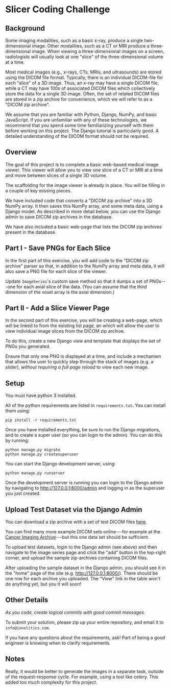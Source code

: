 # Slicer Coding Challenge

## Background

Some imaging modalities, such as a basic x-ray, produce a single two-dimensional image. Other modalities, such as a CT or MRI produce a three-dimensional image. When viewing a three-dimensional images on a screen, radiologists will usually look at one "slice" of the three-dimensional volume at a time.

Most medical images (e.g., x-rays, CTs, MRIs, and ultrasounds) are stored using the DICOM file format. Typically, there is an individual DICOM-file for each "slice" of a 3D image. Thus, an x-ray may have a single DICOM file, while a CT may have 100s of associated DICOM files which collectively store the data for a single 3D image. Often, the set of related DICOM files are stored in a zip archive for convenience, which we will refer to as a "DICOM zip archive".

We assume that you are familiar with Python, Django, NumPy, and basic JavaScript. If you are unfamiliar with any of these technologies, we recommend that you spend some time familiarizing yourself with them before working on this project. The Django tutorial is particularly good. A detailed understanding of the DICOM format should not be required.

## Overview

The goal of this project is to complete a basic web-based medical image viewer. This viewer will allow you to view one slice of a CT or MRI at a time and move between slices of a single 3D volume.

The scaffolding for the image viewer is already in place. You will be filling in a couple of key missing pieces.

We have included code that converts a "DICOM zip archive" into a 3D NumPy array. It then saves this NumPy array, and some meta data, using a Django model. As described in more detail below, you can use the Django admin to save DICOM zip archives in the database.

We have also included a basic web-page that lists the DICOM zip archives present in the database.

## Part I - Save PNGs for Each Slice

In the first part of this exercise, you will add code to the "DICOM zip archive" parser so that, in addition to the NumPy array and meta data, it will also save a PNG file for each slice of the viewer.

Update `ImageSeries`'s custom save method so that it dumps a set of PNGs---one for each axial slice of the data.  (You can assume that the third dimension of the voxel array is the axial dimension.)

## Part II - Add a Slice Viewer Page

In the second part of this exercise, you will be creating a web-page, which will be linked to from the existing list page, an which will allow the user to view individual image slices from the DICOM zip archive.

To do this, create a new Django view and template that displays the set of PNGs you generated.

Ensure that only one PNG is displayed at a time, and include a mechanism that allows the user to quickly step through the stack of images (e.g. a slider), *without requiring a full page reload* to view each new image.

## Setup

You must have python 3 installed.

All of the python requirements are listed in `requirements.txt`.  You can install them using:

    pip install -r requirements.txt

Once you have installed everything, be sure to run the Django migrations, and to create a super user (so you can login to the admin).  You can do this by running:

    python manage.py migrate
    python manage.py createsuperuser

You can start the Django development server, using:

    python manage.py runserver

Once the development server is running you can login to the Django admin by navigating to http://127.0.0.1:8000/admin and logging in as the superuser you just created.

## Upload Test Dataset via the Django Admin

You can download a zip archive with a set of test DICOM files [here](https://github.com/innolitics/example-files/raw/master/example-lung-ct.zip).

You can find many more example DICOM sets online---for example at the [Cancer Imaging Archive](http://www.cancerimagingarchive.net)---but this one data set should be sufficient.

To upload test datasets, login to the Django admin (see above) and then navigate to the image series page and click the "add" button in the top-right corner, and upload the sample zip-archives containing DICOM files.

After uploading the sample dataset in the Django admin, you should see it in the "home" page of the site (e.g. http://127.0.0.1:8000/).  There should be one row for each archive you uploaded.  The "View" link in the table won't do anything yet, but you it will soon!

## Other Details

*As you code, create logical commits with good commit messages.*

To submit your solution, please zip up your entire repository, and email it to `info@innolitics.com`.

If you have any questions about the requirements, ask!  Part of being a good engineer is knowing when to clarify requirements.

## Notes

Really, it would be better to generate the images in a separate task, outside of the request-response cycle.  For example, using a tool like celery.  This added too much complexity for this project.
